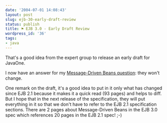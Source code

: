 ```yaml
---
date: '2004-07-01 14:08:43'
layout: post
slug: ejb-30-early-draft-review
status: publish
title: ⚑ EJB 3.0 - Early Draft Review
wordpress_id: '36'
tags:
- java
---
```


That's a good idea from the expert group to release an early draft for JavaOne.




I now have an answer for my  [Message-Driven Beans question](http://www.jmesnil.net/weblog/2004/06/message-driven-beans-in-ejb-30.html): they won't change.




One remark on the draft, it's a good idea to put in it only what has changed since EJB 2.1 because it makes it a quick read (93 pages) and helps to diff. But I hope that in the next release of the specification, they will put everything in it so that we don't have to refer to the EJB 2.1 specification sections. There are 2 pages about Message-Driven Beans in the EJB 3.0 spec which references 20 pages in the EJB 2.1 spec! ;-)
